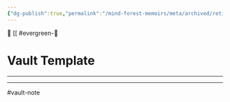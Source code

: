 ```yaml
---
{"dg-publish":true,"permalink":"/mind-forest-memoirs/meta/archived/retired-templates/vault-template/"}
---
```


 🔺 [[
#evergreen-🌲 

# Vault Template
---





---
#vault-note 